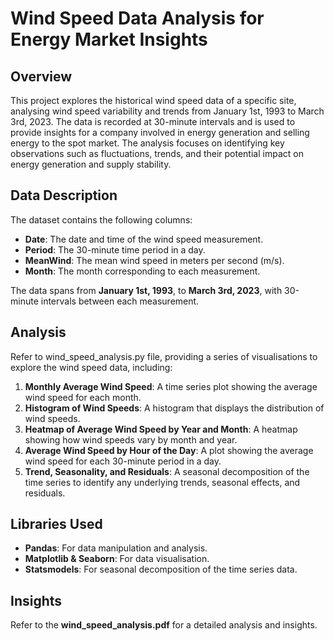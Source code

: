 # Wind Speed Data Analysis for Energy Market Insights

## Overview

This project explores the historical wind speed data of a specific site, analysing wind speed variability and trends from January 1st, 1993 to March 3rd, 2023. The data is recorded at 30-minute intervals and is used to provide insights for a company involved in energy generation and selling energy to the spot market. The analysis focuses on identifying key observations such as fluctuations, trends, and their potential impact on energy generation and supply stability.

## Data Description

The dataset contains the following columns:

- **Date**: The date and time of the wind speed measurement.
- **Period**: The 30-minute time period in a day.
- **MeanWind**: The mean wind speed in meters per second (m/s).
- **Month**: The month corresponding to each measurement.

The data spans from **January 1st, 1993**, to **March 3rd, 2023**, with 30-minute intervals between each measurement.

## Analysis

Refer to wind_speed_analysis.py file, providing a series of visualisations to explore the wind speed data, including:

1. **Monthly Average Wind Speed**: A time series plot showing the average wind speed for each month.
2. **Histogram of Wind Speeds**: A histogram that displays the distribution of wind speeds.
3. **Heatmap of Average Wind Speed by Year and Month**: A heatmap showing how wind speeds vary by month and year.
4. **Average Wind Speed by Hour of the Day**: A plot showing the average wind speed for each 30-minute period in a day.
5. **Trend, Seasonality, and Residuals**: A seasonal decomposition of the time series to identify any underlying trends, seasonal effects, and residuals.

## Libraries Used

- **Pandas**: For data manipulation and analysis.
- **Matplotlib & Seaborn**: For data visualisation.
- **Statsmodels**: For seasonal decomposition of the time series data.

## Insights

Refer to the **wind_speed_analysis.pdf** for a detailed analysis and insights. 
